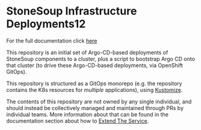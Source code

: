# StoneSoup Infrastructure Deployments12

For the full documentation click [here](https://redhat-appstudio.github.io/infra-deployments/docs/introduction/about.html)

This repository is an initial set of Argo-CD-based deployments of StoneSoup components to a cluster, plus a script to bootstrap Argo CD onto that cluster (to drive these Argo-CD-based deployments, via OpenShift GitOps).

This repository is structured as a GitOps monorepo (e.g. the repository contains the K8s resources for *multiple* applications), using [Kustomize](https://kustomize.io/).

The contents of this repository are not owned by any single individual, and should instead be collectively managed and maintained through PRs by individual teams. More information about that can be found in the documentation section about how to [Extend The Service](https://redhat-appstudio.github.io/infra-deployments/docs/deployment/extending-the-service.html).
